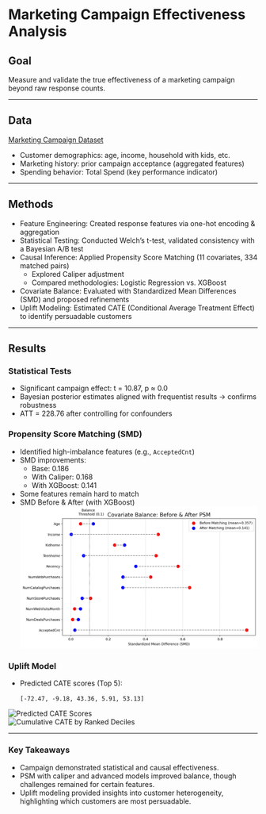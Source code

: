 # Marketing Campaign Effectiveness Analysis

## Goal
Measure and validate the true effectiveness of a marketing campaign beyond raw response counts.

---

## Data
[Marketing Campaign Dataset](https://www.kaggle.com/datasets/rodsaldanha/arketing-campaign)
- Customer demographics: age, income, household with kids, etc.  
- Marketing history: prior campaign acceptance (aggregated features)  
- Spending behavior: Total Spend (key performance indicator)  

---

## Methods
- Feature Engineering: Created response features via one-hot encoding & aggregation  
- Statistical Testing: Conducted Welch’s t-test, validated consistency with a Bayesian A/B test  
- Causal Inference: Applied Propensity Score Matching (11 covariates, 334 matched pairs)  
  - Explored Caliper adjustment  
  - Compared methodologies: Logistic Regression vs. XGBoost  
- Covariate Balance: Evaluated with Standardized Mean Differences (SMD) and proposed refinements  
- Uplift Modeling: Estimated CATE (Conditional Average Treatment Effect) to identify persuadable customers  

---

## Results

### Statistical Tests
- Significant campaign effect: t = 10.87, p ≈ 0.0  
- Bayesian posterior estimates aligned with frequentist results → confirms robustness  
- ATT = 228.76 after controlling for confounders  

### Propensity Score Matching (SMD)
- Identified high-imbalance features (e.g., `AcceptedCnt`)  
- SMD improvements:  
  - Base: 0.186  
  - With Caliper: 0.168  
  - With XGBoost: 0.141  
- Some features remain hard to match  
- SMD Before & After (with XGBoost)
![SMD_XGBoost](reports/figures/hypo01/smd_xgboost.png)

### Uplift Model
- Predicted CATE scores (Top 5):  
  ```text
  [-72.47, -9.18, 43.36, 5.91, 53.13]

![Predicted CATE Scores](reports/figures/uplift/predicted_CATE_distribution.png)
<br>
![Cumulative CATE by Ranked Deciles](reports/figures/uplift/Uplift_Curve.png)

---
### Key Takeaways
- Campaign demonstrated statistical and causal effectiveness.
- PSM with caliper and advanced models improved balance, though challenges remained for certain features.
- Uplift modeling provided insights into customer heterogeneity, highlighting which customers are most persuadable.

